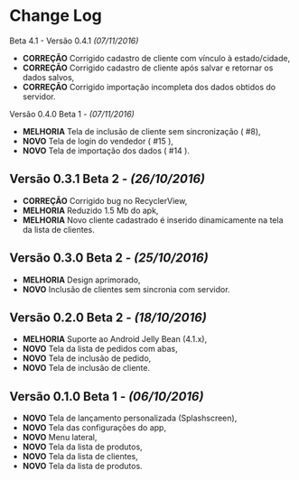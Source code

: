 Change Log
==========

Beta 4.1 - Versão 0.4.1 *(07/11/2016)*
* **CORREÇÃO** Corrigido cadastro de cliente com vínculo à estado/cidade,
* **CORREÇÃO** Corrigido cadastro de cliente após salvar e retornar os dados salvos,
* **CORREÇÃO** Corrigido importação incompleta dos dados obtidos do servidor.

Versão 0.4.0 Beta 1 - *(07/11/2016)*
* **MELHORIA** Tela de inclusão de cliente sem sincronização ( #8),
* **NOVO** Tela de login do vendedor ( #15 ),
* **NOVO** Tela de importação dos dados ( #14 ).

Versão 0.3.1 Beta 2 - *(26/10/2016)*
-------------------------------------------
* **CORREÇÃO** Corrigido bug no RecyclerView,
* **MELHORIA** Reduzido 1.5 Mb do apk,
* **MELHORIA** Novo cliente cadastrado é inserido dinamicamente na tela da lista de clientes.

Versão 0.3.0 Beta 2 - *(25/10/2016)*
-------------------------------------------
* **MELHORIA** Design aprimorado,
* **NOVO** Inclusão de clientes sem sincronia com servidor.

Versão 0.2.0 Beta 2 - *(18/10/2016)*
-------------------------------------------

* **MELHORIA** Suporte ao Android Jelly Bean (4.1.x),
* **NOVO** Tela da lista de pedidos com abas,
* **NOVO** Tela de inclusão de pedido,
* **NOVO** Tela de inclusão de cliente.

Versão 0.1.0 Beta 1 - *(06/10/2016)*
-------------------------------------------

* **NOVO** Tela de lançamento personalizada (Splashscreen),
* **NOVO** Tela das configurações do app,
* **NOVO** Menu lateral,
* **NOVO** Tela da lista de produtos,
* **NOVO** Tela da lista de clientes,
* **NOVO** Tela da lista de produtos.
